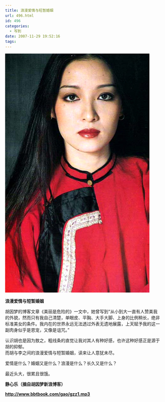 ```yaml
---
title: 浪漫爱情与短暂婚姻
url: 496.html
id: 496
categories:
  - 写到
date: 2007-11-29 19:52:16
tags:
---
```


![](/images/attachments/month_0711/y20071129195133.jpg)  
  

**浪漫爱情与短暂婚姻**

  
胡因梦的博客文章《美丽是危险的》一文中，她曾写到“从小到大一直有人赞美我的外貌，然而只有我自己清楚，单眼皮、平胸、大手大脚、上身的比例稍长，绝非标准美女的条件。我内在的世界永远无法透过外表无遗地展露，上天赋予我的这一副肉身似乎是恩宠，又像是诅咒。”  
  
认识胡也是因为敖之，粗线条的直觉让我对其人有种好感，也许这种好感正是源于胡的抑郁。  
而胡与李之间的浪漫爱情与短暂婚姻，读来让人意犹未尽。  
  
爱情是什么？婚姻又是什么？浪漫是什么？长久又是什么？  
  
最近头大，很累且很饿。  
  
  
**静心乐（摘自胡因梦新浪博客）**  
  
**http://www.bbtbook.com/gao/gzz1.mp3**